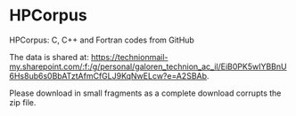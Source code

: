 # HPCorpus
HPCorpus: C, C++ and Fortran codes from GitHub

The data is shared at: https://technionmail-my.sharepoint.com/:f:/g/personal/galoren_technion_ac_il/EiB0PK5wIYBBnU6Hs8ub6s0BbATztAfmCfGLJ9KqNwELcw?e=A2SBAb. 

Please download in small fragments as a complete download corrupts the zip file.
